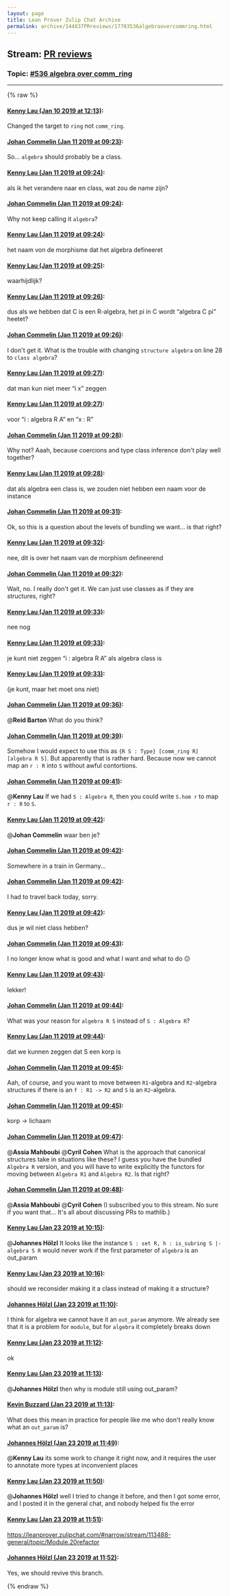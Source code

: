 ```yaml
---
layout: page
title: Lean Prover Zulip Chat Archive 
permalink: archive/144837PRreviews/17703536algebraovercommring.html
---
```


## Stream: [PR reviews](index.html)
### Topic: [#536 algebra over comm_ring](17703536algebraovercommring.html)

---


{% raw %}
#### [ Kenny Lau (Jan 10 2019 at 12:13)](https://leanprover.zulipchat.com/#narrow/stream/144837-PR%20reviews/topic/%23536%20algebra%20over%20comm_ring/near/154831785):
Changed the target to `ring` not `comm_ring`.

#### [ Johan Commelin (Jan 11 2019 at 09:23)](https://leanprover.zulipchat.com/#narrow/stream/144837-PR%20reviews/topic/%23536%20algebra%20over%20comm_ring/near/154901762):
So... `algebra` should probably be a class.

#### [ Kenny Lau (Jan 11 2019 at 09:24)](https://leanprover.zulipchat.com/#narrow/stream/144837-PR%20reviews/topic/%23536%20algebra%20over%20comm_ring/near/154901803):
als ik het verandere naar en class, wat zou de name zijn?

#### [ Johan Commelin (Jan 11 2019 at 09:24)](https://leanprover.zulipchat.com/#narrow/stream/144837-PR%20reviews/topic/%23536%20algebra%20over%20comm_ring/near/154901811):
Why not keep calling it `algebra`?

#### [ Kenny Lau (Jan 11 2019 at 09:24)](https://leanprover.zulipchat.com/#narrow/stream/144837-PR%20reviews/topic/%23536%20algebra%20over%20comm_ring/near/154901813):
het naam von de morphisme dat het algebra defineeret

#### [ Kenny Lau (Jan 11 2019 at 09:25)](https://leanprover.zulipchat.com/#narrow/stream/144837-PR%20reviews/topic/%23536%20algebra%20over%20comm_ring/near/154901826):
waarhijdlijk?

#### [ Kenny Lau (Jan 11 2019 at 09:26)](https://leanprover.zulipchat.com/#narrow/stream/144837-PR%20reviews/topic/%23536%20algebra%20over%20comm_ring/near/154901885):
dus als we hebben dat C is een R-algebra, het pi in C wordt “algebra C pi” heetet?

#### [ Johan Commelin (Jan 11 2019 at 09:26)](https://leanprover.zulipchat.com/#narrow/stream/144837-PR%20reviews/topic/%23536%20algebra%20over%20comm_ring/near/154901890):
I don't get it. What is the trouble with changing `structure algebra` on line 28 to `class algebra`?

#### [ Kenny Lau (Jan 11 2019 at 09:27)](https://leanprover.zulipchat.com/#narrow/stream/144837-PR%20reviews/topic/%23536%20algebra%20over%20comm_ring/near/154901913):
dat man kun niet meer “i x” zeggen

#### [ Kenny Lau (Jan 11 2019 at 09:27)](https://leanprover.zulipchat.com/#narrow/stream/144837-PR%20reviews/topic/%23536%20algebra%20over%20comm_ring/near/154901919):
voor “i : algebra R A” en “x : R”

#### [ Johan Commelin (Jan 11 2019 at 09:28)](https://leanprover.zulipchat.com/#narrow/stream/144837-PR%20reviews/topic/%23536%20algebra%20over%20comm_ring/near/154901969):
Why not? Aaah, because coercions and type class inference don't play well together?

#### [ Kenny Lau (Jan 11 2019 at 09:28)](https://leanprover.zulipchat.com/#narrow/stream/144837-PR%20reviews/topic/%23536%20algebra%20over%20comm_ring/near/154901976):
dat als algebra een class is, we zouden niet hebben een naam voor de instance

#### [ Johan Commelin (Jan 11 2019 at 09:31)](https://leanprover.zulipchat.com/#narrow/stream/144837-PR%20reviews/topic/%23536%20algebra%20over%20comm_ring/near/154902089):
Ok, so this is a question about the levels of bundling we want... is that right?

#### [ Kenny Lau (Jan 11 2019 at 09:32)](https://leanprover.zulipchat.com/#narrow/stream/144837-PR%20reviews/topic/%23536%20algebra%20over%20comm_ring/near/154902154):
nee, dit is over het naam van de morphism defineerend

#### [ Johan Commelin (Jan 11 2019 at 09:32)](https://leanprover.zulipchat.com/#narrow/stream/144837-PR%20reviews/topic/%23536%20algebra%20over%20comm_ring/near/154902156):
Wait, no. I really don't get it. We can just use classes as if they are structures, right?

#### [ Kenny Lau (Jan 11 2019 at 09:33)](https://leanprover.zulipchat.com/#narrow/stream/144837-PR%20reviews/topic/%23536%20algebra%20over%20comm_ring/near/154902167):
nee nog

#### [ Kenny Lau (Jan 11 2019 at 09:33)](https://leanprover.zulipchat.com/#narrow/stream/144837-PR%20reviews/topic/%23536%20algebra%20over%20comm_ring/near/154902181):
je kunt niet zeggen “i : algebra R A” als algebra class is

#### [ Kenny Lau (Jan 11 2019 at 09:33)](https://leanprover.zulipchat.com/#narrow/stream/144837-PR%20reviews/topic/%23536%20algebra%20over%20comm_ring/near/154902188):
(je kunt, maar het moet ons niet)

#### [ Johan Commelin (Jan 11 2019 at 09:36)](https://leanprover.zulipchat.com/#narrow/stream/144837-PR%20reviews/topic/%23536%20algebra%20over%20comm_ring/near/154902322):
@**Reid Barton** What do you think?

#### [ Johan Commelin (Jan 11 2019 at 09:39)](https://leanprover.zulipchat.com/#narrow/stream/144837-PR%20reviews/topic/%23536%20algebra%20over%20comm_ring/near/154902418):
Somehow I would expect to use this as `{R S : Type} [comm_ring R] [algebra R S]`. But apparently that is rather hard. Because now we cannot map an `r : R` into `S` without awful contortions.

#### [ Johan Commelin (Jan 11 2019 at 09:41)](https://leanprover.zulipchat.com/#narrow/stream/144837-PR%20reviews/topic/%23536%20algebra%20over%20comm_ring/near/154902505):
@**Kenny Lau** If we had `S : Algebra R`, then you could write `S.hom r` to map `r : R` to `S`.

#### [ Kenny Lau (Jan 11 2019 at 09:42)](https://leanprover.zulipchat.com/#narrow/stream/144837-PR%20reviews/topic/%23536%20algebra%20over%20comm_ring/near/154902561):
@**Johan Commelin** waar ben je?

#### [ Johan Commelin (Jan 11 2019 at 09:42)](https://leanprover.zulipchat.com/#narrow/stream/144837-PR%20reviews/topic/%23536%20algebra%20over%20comm_ring/near/154902576):
Somewhere in a train in Germany...

#### [ Johan Commelin (Jan 11 2019 at 09:42)](https://leanprover.zulipchat.com/#narrow/stream/144837-PR%20reviews/topic/%23536%20algebra%20over%20comm_ring/near/154902585):
I had to travel back today, sorry.

#### [ Kenny Lau (Jan 11 2019 at 09:42)](https://leanprover.zulipchat.com/#narrow/stream/144837-PR%20reviews/topic/%23536%20algebra%20over%20comm_ring/near/154902586):
dus je wil niet class hebben?

#### [ Johan Commelin (Jan 11 2019 at 09:43)](https://leanprover.zulipchat.com/#narrow/stream/144837-PR%20reviews/topic/%23536%20algebra%20over%20comm_ring/near/154902605):
I no longer know what is good and what I want and what to do :confused:

#### [ Kenny Lau (Jan 11 2019 at 09:43)](https://leanprover.zulipchat.com/#narrow/stream/144837-PR%20reviews/topic/%23536%20algebra%20over%20comm_ring/near/154902613):
lekker!

#### [ Johan Commelin (Jan 11 2019 at 09:44)](https://leanprover.zulipchat.com/#narrow/stream/144837-PR%20reviews/topic/%23536%20algebra%20over%20comm_ring/near/154902678):
What was your reason for `algebra R S` instead of `S : Algebra R`?

#### [ Kenny Lau (Jan 11 2019 at 09:44)](https://leanprover.zulipchat.com/#narrow/stream/144837-PR%20reviews/topic/%23536%20algebra%20over%20comm_ring/near/154902684):
dat we kunnen zeggen dat S een korp is

#### [ Johan Commelin (Jan 11 2019 at 09:45)](https://leanprover.zulipchat.com/#narrow/stream/144837-PR%20reviews/topic/%23536%20algebra%20over%20comm_ring/near/154902721):
Aah, of course, and you want to move between `R1`-algebra and `R2`-algebra structures if there is an `f : R1 -> R2` and `S` is an `R2`-algebra.

#### [ Johan Commelin (Jan 11 2019 at 09:45)](https://leanprover.zulipchat.com/#narrow/stream/144837-PR%20reviews/topic/%23536%20algebra%20over%20comm_ring/near/154902728):
korp -> lichaam

#### [ Johan Commelin (Jan 11 2019 at 09:47)](https://leanprover.zulipchat.com/#narrow/stream/144837-PR%20reviews/topic/%23536%20algebra%20over%20comm_ring/near/154902809):
@**Assia Mahboubi** @**Cyril Cohen** What is the approach that canonical structures take in situations like these? I guess you have the bundled `Algebra R` version, and you will have to write explicitly the functors for moving between `Algebra R1` and `Algebra R2`. Is that right?

#### [ Johan Commelin (Jan 11 2019 at 09:48)](https://leanprover.zulipchat.com/#narrow/stream/144837-PR%20reviews/topic/%23536%20algebra%20over%20comm_ring/near/154902859):
@**Assia Mahboubi** @**Cyril Cohen** (I subscribed you to this stream. No sure if you want that... It's all about discussing PRs to mathlib.)

#### [ Kenny Lau (Jan 23 2019 at 10:15)](https://leanprover.zulipchat.com/#narrow/stream/144837-PR%20reviews/topic/%23536%20algebra%20over%20comm_ring/near/156674418):
@**Johannes Hölzl** It looks like the instance `S : set R, h : is_subring S |- algebra S R` would never work if the first parameter of `algebra` is an out_param

#### [ Kenny Lau (Jan 23 2019 at 10:16)](https://leanprover.zulipchat.com/#narrow/stream/144837-PR%20reviews/topic/%23536%20algebra%20over%20comm_ring/near/156674481):
should we reconsider making it a class instead of making it a structure?

#### [ Johannes Hölzl (Jan 23 2019 at 11:10)](https://leanprover.zulipchat.com/#narrow/stream/144837-PR%20reviews/topic/%23536%20algebra%20over%20comm_ring/near/156677314):
I think for algebra we cannot have it an `out_param` anymore. We already see that it is a problem for `module`, but for `algebra` it completely breaks down

#### [ Kenny Lau (Jan 23 2019 at 11:12)](https://leanprover.zulipchat.com/#narrow/stream/144837-PR%20reviews/topic/%23536%20algebra%20over%20comm_ring/near/156677450):
ok

#### [ Kenny Lau (Jan 23 2019 at 11:13)](https://leanprover.zulipchat.com/#narrow/stream/144837-PR%20reviews/topic/%23536%20algebra%20over%20comm_ring/near/156677473):
@**Johannes Hölzl** then why is module still using out_param?

#### [ Kevin Buzzard (Jan 23 2019 at 11:13)](https://leanprover.zulipchat.com/#narrow/stream/144837-PR%20reviews/topic/%23536%20algebra%20over%20comm_ring/near/156677476):
What does this mean in practice for people like me who don't really know what an `out_param` is?

#### [ Johannes Hölzl (Jan 23 2019 at 11:49)](https://leanprover.zulipchat.com/#narrow/stream/144837-PR%20reviews/topic/%23536%20algebra%20over%20comm_ring/near/156679581):
@**Kenny Lau** its some work to change it right now, and it requires the user to annotate more types at inconvenient places

#### [ Kenny Lau (Jan 23 2019 at 11:50)](https://leanprover.zulipchat.com/#narrow/stream/144837-PR%20reviews/topic/%23536%20algebra%20over%20comm_ring/near/156679641):
@**Johannes Hölzl** well I tried to change it before, and then I got some error, and I posted it in the general chat, and nobody helped fix the error

#### [ Kenny Lau (Jan 23 2019 at 11:51)](https://leanprover.zulipchat.com/#narrow/stream/144837-PR%20reviews/topic/%23536%20algebra%20over%20comm_ring/near/156679664):
https://leanprover.zulipchat.com/#narrow/stream/113488-general/topic/Module.20refactor

#### [ Johannes Hölzl (Jan 23 2019 at 11:52)](https://leanprover.zulipchat.com/#narrow/stream/144837-PR%20reviews/topic/%23536%20algebra%20over%20comm_ring/near/156679759):
Yes, we should revive this branch.


{% endraw %}
